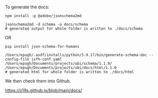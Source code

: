 
To generate the docs:

```
npm install -g @adobe/jsonschema2md

jsonschema2md -d schema -o docs/schema
# generated output for whole folder is written to ./docs/schema
```

OR

```
pip install json-schema-for-humans

/Users/epugh/.asdf/installs/python/3.9.17/bin/generate-schema-doc --config-file jsfh-conf.yaml /Users/epugh/Documents/projects/ubi/schema/1.1.0/ /Users/epugh/Documents/projects/ubi/docs/html/1.1.0
# generated html for whole folder is written to ./docs/html

```

We then check them into Github.


https://o19s.github.io/blob/main/docs/
